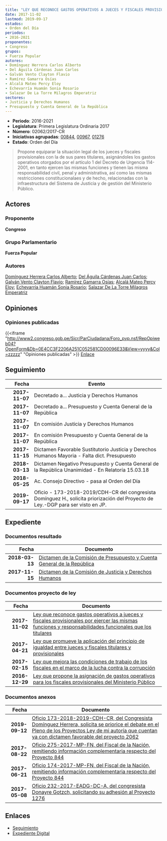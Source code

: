 ```yaml
---
title: "LEY QUE RECONOCE GASTOS OPERATIVOS A JUECES Y FISCALES PROVISIONALES POR EJERCER LAS MISMAS FUNCIONES Y RESPONSABILIDADES FUNCIONALES QUE LOS TITULARES"
date: 2017-11-02
lastmod: 2019-09-17
estados:
- Orden del Día
periodos:
- 2016-2021
proponentes:
- Congreso
grupos:
- Fuerza Popular
autores:
- Domínguez Herrera Carlos Alberto
- Del Águila Cárdenas Juan Carlos
- Galván Vento Clayton Flavio
- Ramírez Gamarra Osías
- Alcalá Mateo Percy Eloy
- Echevarría Huamán Sonia Rosario
- Salazar De La Torre Milagros Emperatriz
sectores:
- Justicia y Derechos Humanos
- Presupuesto y Cuenta General de la República
---
```

- **Periodo**: 2016-2021
- **Legislatura**: Primera Legislatura Ordinaria 2017
- **Número**: 02062/2017-CR
- **Iniciativas agrupadas**: [00844](../../00800/00844), [00967](../../00900/00967), [01276](../../01200/01276)
- **Estado**: Orden del Día

> Propone equiparar la situación legal de los jueces y fiscales provisionales con la de sus pares titulares, asignándoles los gastos operativos otorgados por el artículo 1 del Decreto de Urgencia 114-2001, en tanto ejercen las mismas funciones y tienen las misma responsabilidad civil, penal y administrativa, así como las mismas restricciones constitucionalaes y de hecho, relacionadas con la infraestructura del Sistema de Justicia y de gestión del Ministerio Público.


## Actores

### Proponente

**Congreso**

### Grupo Parlamentario

**Fuerza Popular**

### Autores

[Domínguez Herrera Carlos Alberto](mailto:mailto:cdominguez@congreso.gob.pe); [Del Águila Cárdenas Juan Carlos](mailto:mailto:jdelaguila@congreso.gob.pe); [Galván Vento Clayton Flavio](mailto:mailto:cgalvan@congreso.gob.pe); [Ramírez Gamarra Osías](mailto:mailto:oramirez@congreso.gob.pe); [Alcalá Mateo Percy Eloy](mailto:mailto:palcala@congreso.gob.pe); [Echevarría Huamán Sonia Rosario](mailto:mailto:sechevarria@congreso.gob.pe); [Salazar De La Torre Milagros Emperatriz](mailto:mailto:msalazard@congreso.gob.pe)

## Opiniones

### Opiniones publicadas

{{<iframe "http://www2.congreso.gob.pe/Sicr/ParCiudadana/Foro_pvp.nsf/RepOpiweb04?OpenForm&Db=0E4CC3F2206A251C052581CD00096E33&View=yyyy&Col=zzzzz" "Opiniones publicadas" >}}
[Enlace](http://www2.congreso.gob.pe/Sicr/ParCiudadana/Foro_pvp.nsf/RepOpiweb04?OpenForm&Db=0E4CC3F2206A251C052581CD00096E33&View=yyyy&Col=zzzzz)


## Seguimiento

| Fecha | Evento |
|------:|--------|
| **2017-11-07** | Decretado a... Justicia y Derechos Humanos |
| **2017-11-07** | Decretado a... Presupuesto y Cuenta General de la República |
| **2017-11-07** | En comisión Justicia y Derechos Humanos |
| **2017-11-07** | En comisión Presupuesto y Cuenta General de la República |
| **2017-11-15** | Dictamen Favorable Sustitutorio Justicia y Derechos Humanos Mayoria - Falta dict. Presupuesto |
| **2018-03-13** | Dictamen Negativo Presupuesto y Cuenta General de la República Unanimidad - En Relatoría 15.03.18 |
| **2018-05-25** | Ac. Consejo Directivo - pasa al Orden del Día |
| **2019-09-17** | Oficio - 173-2018-2019/CDH-CR del congresista Domínguez H., solicita priorización del Proyecto de Ley.-DGP para ser visto en JP. |

## Expediente

### Documentos resultado

| Fecha | Documento |
|------:|-----------|
| **2018-03-13** | [Dictamen de la Comisión de Presupuesto y Cuenta General de la República](http://www.leyes.congreso.gob.pe/Documentos/2016_2021/Dictamenes/Proyectos_de_Ley/00844DC17MAY20180313.pdf) |
| **2017-11-15** | [Dictamen de la Comisión de Justicia y Derechos Humanos](http://www.leyes.congreso.gob.pe/Documentos/2016_2021/Dictamenes/Proyectos_de_Ley/00844DC15MAY20171115.pdf) |

### Documentos proyecto de ley

| Fecha | Documento |
|------:|-----------|
| **2017-11-02** | [Ley que reconoce gastos operativos a jueces y fiscales provisionales por ejercer las mismas funciones y responsabilidades funcionales que los titulares](http://www.leyes.congreso.gob.pe/Documentos/2016_2021/Proyectos_de_Ley_y_de_Resoluciones_Legislativas/PL0206220171102..PDF) |
| **2017-04-21** | [Ley que promueve la aplicación del principio de igualdad entre jueces y fiscales titulares y provisionales](http://www.leyes.congreso.gob.pe/Documentos/2016_2021/Proyectos_de_Ley_y_de_Resoluciones_Legislativas/PL0127620170421.pdf) |
| **2017-02-15** | [Ley que mejora las condiciones de trabajo de los fiscales en el marco de la lucha contra la corrupción](http://www.leyes.congreso.gob.pe/Documentos/2016_2021/Proyectos_de_Ley_y_de_Resoluciones_Legislativas/PL0096720170215.pdf) |
| **2016-12-29** | [Ley que propone la asignación de gastos operativos para los fiscales provisionales del Ministerio Público](http://www.leyes.congreso.gob.pe/Documentos/2016_2021/Proyectos_de_Ley_y_de_Resoluciones_Legislativas/PL0083820161228.pdf) |

### Documentos anexos

| Fecha | Documento |
|------:|-----------|
| **2019-09-12** | [Oficio 173-2018-2019-CDH-CR, del Congresista Domínguez Herrera, solicita se priorice el debate en el Pleno de los Proyectos Ley de mi autoría que cuentan ya con dictamen favorable del proyecto 2062](http://www.leyes.congreso.gob.pe/Documentos/2016_2021/Oficios/Congresistas/OFICIO-173-2018-2019-CDH-CR.pdf) |
| **2017-08-22** | [Oficio 275-2017-MP-FN, del Fiscal de la Nación, remitiendo información complementaria respecto del Proyecto 844](http://www.leyes.congreso.gob.pe/Documentos/2016_2021/Oficios/Otras_Instituciones/OFICIO-275-2017-MP-FN..pdf) |
| **2017-06-21** | [Oficio 174-2017-MP-FN, del Fiscal de la Nación, remitiendo información complementaria respecto del Proyecto 844](http://www.leyes.congreso.gob.pe/Documentos/2016_2021/Oficios/Otras_Instituciones/OFICIO-174-2017-MP-FN.pdf) |
| **2017-05-08** | [Oficio 232-2017-EADG-DC-A, del congresista Donayre Gotzch, solicitando su adhesión al Proyecto 1276](http://www.leyes.congreso.gob.pe/Documentos/2016_2021/Adhesiones/Proyectos_de_Ley/OFICIO-232-2017-EADG-DC-A.pdf) |

## Enlaces

- [Seguimiento](http://www2.congreso.gob.pe/Sicr/TraDocEstProc/CLProLey2016.nsf/f7fff46988ca05b1052578e100829cc7/b57675a83004294e052581cc00650b8c?OpenDocument)
- [Expediente Digital](http://www2.congreso.gob.pe/Sicr/TraDocEstProc/CLProLey2016.nsf/f7fff46988ca05b1052578e100829cc7/b57675a83004294e052581cc00650b8c?OpenDocument&Click=05257FB7005EB655.eb71d0cf91d8294e05256cdf006b5706/$Body/0.1C6C)


